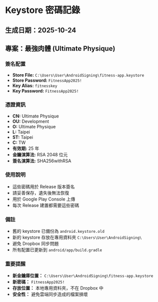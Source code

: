 # Keystore 密碼記錄

## 生成日期：2025-10-24

## 專案：最強肉體 (Ultimate Physique)

### 簽名配置

- **Store File:** `C:\Users\User\AndroidSigning\fitness-app.keystore`
- **Store Password:** `FitnessApp2025!`
- **Key Alias:** `fitnesskey`
- **Key Password:** `FitnessApp2025!`

### 憑證資訊

- **CN:** Ultimate Physique
- **OU:** Development
- **O:** Ultimate Physique
- **L:** Taipei
- **ST:** Taipei
- **C:** TW
- **有效期:** 25 年
- **金鑰演算法:** RSA 2048 位元
- **簽名演算法:** SHA256withRSA

### 使用說明

- 這些密碼用於 Release 版本簽名
- 請妥善保存，遺失後無法恢復
- 用於 Google Play Console 上傳
- 每次 Release 建置都需要這些密碼

### 備註

- 舊的 keystore 已備份為 `android.keystore.old`
- 新的 keystore 存放在專用資料夾 `C:\Users\User\AndroidSigning\`
- 避免 Dropbox 同步問題
- 所有配置已更新到 `android/app/build.gradle`

### 重要提醒

- **新金鑰庫位置：** `C:\Users\User\AndroidSigning\fitness-app.keystore`
- **新密碼：** `FitnessApp2025!`
- **存放位置：** 本地專用資料夾，不在 Dropbox 中
- **安全性：** 避免雲端同步造成的檔案損壞
